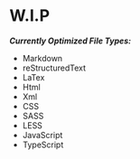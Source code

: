 # W.I.P

***Currently Optimized File Types:***

- Markdown
- reStructuredText
- LaTex
- Html
- Xml
- CSS
- SASS
- LESS
- JavaScript
- TypeScript
